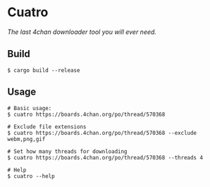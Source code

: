 # Cuatro

_The last 4chan downloader tool you will ever need._

## Build

```shell
$ cargo build --release
```

## Usage

```shell
# Basic usage:
$ cuatro https://boards.4chan.org/po/thread/570368

# Exclude file extensions
$ cuatro https://boards.4chan.org/po/thread/570368 --exclude webm,png,gif

# Set how many threads for downloading
$ cuatro https://boards.4chan.org/po/thread/570368 --threads 4

# Help
$ cuatro --help
```
